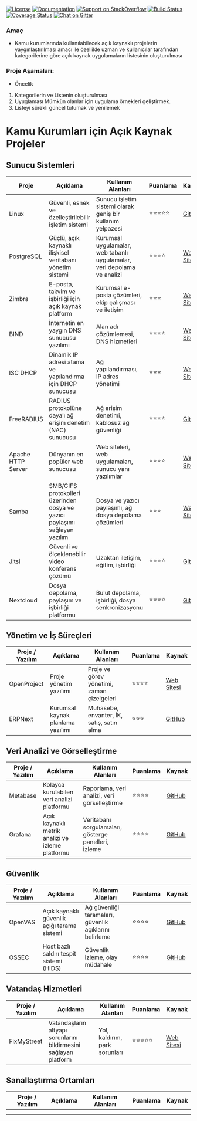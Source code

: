 [![License](https://img.shields.io/badge/license-AGPL-blue.svg?style=flat)](https://opensource.org/licenses/AGPL-3.0)
[![Documentation](https://img.shields.io/badge/docs-latest-brightgreen.svg?style=flat)](http://docs.chan.org)
[![Support on StackOverflow](https://img.shields.io/badge/support-StackOverflow-yellowgreen.svg?style=flat)](https://stackoverflow.com/questions/tagged/ckan)
[![Build Status](https://circleci.com/gh/ckan/ckan.svg?style=shield)](https://circleci.com/gh/ckan/ckan)
[![Coverage Status](https://coveralls.io/repos/github/ckan/ckan/badge.svg?branch=master)](https://coveralls.io/github/ckan/ckan?branch=master)
[![Chat on Gitter](https://badges.gitter.im/gitterHQ/gitter.svg)](https://app.gitter.im/#/room/#Bg_Rehberi:gitter.im)




### Amaç
* Kamu kurumlarında kullanılabilecek açık kaynaklı projelerin yaygınlaştırılması amacı ile özellikle uzman ve kullanıcılar tarafından  kategorilerine göre açık kaynak uygulamaların listesinin oluşturulması 

### Proje  Aşamaları:
- Öncelik
1. Kategorilerin ve Listenin oluşturulması
1. Uyuglaması Mümkün olanlar için  uygulama örnekleri geliştirmek.
4. Listeyi sürekli güncel tutumak ve yenilemek

# Kamu Kurumları için Açık Kaynak Projeler

## Sunucu Sistemleri

| Proje            | Açıklama                                      | Kullanım Alanları                                  | Puanlama   | Kaynak     |
|------------------|-----------------------------------------------|----------------------------------------------------|------------|------------|
| Linux            | Güvenli, esnek ve özelleştirilebilir işletim sistemi | Sunucu işletim sistemi olarak geniş bir kullanım yelpazesi | ⭐⭐⭐⭐⭐ | [GitHub](https://github.com/torvalds/linux) |
| PostgreSQL       | Güçlü, açık kaynaklı ilişkisel veritabanı yönetim sistemi | Kurumsal uygulamalar, web tabanlı uygulamalar, veri depolama ve analizi | ⭐⭐⭐⭐ | [Web Sitesi](https://www.postgresql.org/) |
| Zimbra           | E-posta, takvim ve işbirliği için açık kaynak platform | Kurumsal e-posta çözümleri, ekip çalışması ve iletişim | ⭐⭐⭐ | [Web Sitesi](https://www.zimbra.com/) |
| BIND             | İnternetin en yaygın DNS sunucusu yazılımı    | Alan adı çözümlemesi, DNS hizmetleri               | ⭐⭐⭐⭐ | [Web Sitesi](https://www.isc.org/bind/) |
| ISC DHCP         | Dinamik IP adresi atama ve yapılandırma için DHCP sunucusu | Ağ yapılandırması, IP adres yönetimi               | ⭐⭐⭐ | [Web Sitesi](https://www.isc.org/dhcp/) |
| FreeRADIUS      | RADIUS protokolüne dayalı ağ erişim denetim (NAC) sunucusu | Ağ erişim denetimi, kablosuz ağ güvenliği          | ⭐⭐⭐⭐ | [GitHub](https://github.com/FreeRADIUS/freeradius-server) |
| Apache HTTP Server | Dünyanın en popüler web sunucusu             | Web siteleri, web uygulamaları, sunucu yanı yazılımlar | ⭐⭐⭐⭐ | [Web Sitesi](https://httpd.apache.org/) |
| Samba            | SMB/CIFS protokolleri üzerinden dosya ve yazıcı paylaşımı sağlayan yazılım | Dosya ve yazıcı paylaşımı, ağ dosya depolama çözümleri | ⭐⭐⭐ | [Web Sitesi](https://www.samba.org/) |
| Jitsi            | Güvenli ve ölçeklenebilir video konferans çözümü | Uzaktan iletişim, eğitim, işbirliği                | ⭐⭐⭐⭐ | [GitHub](https://github.com/jitsi) |
| Nextcloud        | Dosya depolama, paylaşım ve işbirliği platformu | Bulut depolama, işbirliği, dosya senkronizasyonu   | ⭐⭐⭐⭐ | [GitHub](https://github.com/nextcloud) |



## Yönetim ve İş Süreçleri

| Proje / Yazılım  | Açıklama                                      | Kullanım Alanları                                  | Puanlama   | Kaynak     |
|------------------|-----------------------------------------------|----------------------------------------------------|------------|------------|
| OpenProject      | Proje yönetim yazılımı                        | Proje ve görev yönetimi, zaman çizelgeleri         | ⭐⭐⭐⭐ | [Web Sitesi](https://www.openproject.org/) |
| ERPNext          | Kurumsal kaynak planlama yazılımı             | Muhasebe, envanter, İK, satış, satın alma          | ⭐⭐⭐ | [GitHub](https://github.com/frappe/erpnext) |

## Veri Analizi ve Görselleştirme

| Proje / Yazılım  | Açıklama                                      | Kullanım Alanları                                  | Puanlama   | Kaynak     |
|------------------|-----------------------------------------------|----------------------------------------------------|------------|------------|
| Metabase         | Kolayca kurulabilen veri analizi platformu    | Raporlama, veri analizi, veri görselleştirme       | ⭐⭐⭐⭐ | [GitHub](https://github.com/metabase/metabase) |
| Grafana          | Açık kaynaklı metrik analizi ve izleme platformu | Veritabanı sorgulamaları, gösterge panelleri, izleme | ⭐⭐⭐⭐ | [GitHub](https://github.com/grafana/grafana) |

## Güvenlik

| Proje / Yazılım  | Açıklama                                      | Kullanım Alanları                                  | Puanlama   | Kaynak     |
|------------------|-----------------------------------------------|----------------------------------------------------|------------|------------|
| OpenVAS          | Açık kaynaklı güvenlik açığı tarama sistemi   | Ağ güvenliği taramaları, güvenlik açıklarını belirleme | ⭐⭐⭐⭐ | [GitHub](https://github.com/greenbone/openvas) |
| OSSEC            | Host bazlı saldırı tespit sistemi (HIDS)      | Güvenlik izleme, olay müdahale                      | ⭐⭐⭐⭐ | [GitHub](https://github.com/ossec/ossec-hids) |

## Vatandaş Hizmetleri

| Proje / Yazılım  | Açıklama                                      | Kullanım Alanları                                  | Puanlama   | Kaynak     |
|------------------|-----------------------------------------------|----------------------------------------------------|------------|------------|
| FixMyStreet     | Vatandaşların altyapı sorunlarını bildirmesini sağlayan platform | Yol, kaldırım, park sorunları | ⭐⭐⭐⭐⭐ | [Web Sitesi](https://www.fixmystreet.com/) |

## Sanallaştırma Ortamları

| Proje / Yazılım  | Açıklama                                      | Kullanım Alanları                                  | Puanlama   | Kaynak     |
|------------------|-----------------------------------------------|----------------------------------------------------|------------|------------|
|       |                         |          |  |  |
|          |              |           | |  |









